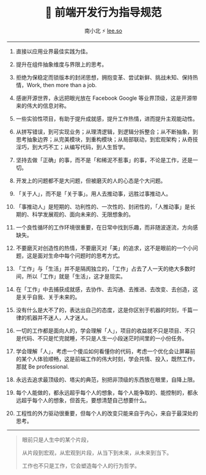 <div align="center">

<h1>🦋 前端开发行为指导规范</h1>

南小北 ⚡️ [lee.so](https://lee.so/)

</div>

---

1. 直接以应用业界最佳实践为佳。

2. 提升在组件抽象维度与界限上的思考。

3. 拒绝为保稳定而锁版本的封闭思想，拥抱变革、尝试新鲜、挑战未知、保持热情，Work, then more than a job.

4. 感谢开源世界，永远把眼光放在 Facebook Google 等业界顶级，这是开源带来的伟大的信息对称。

5. 一些实验性项目，有助于提升成就感，提升工作热情，进而提升主观能动性。

6. 从拼写错误，到可实现业务；从理清逻辑，到逻辑分拆整合；从不断抽象，到思考抽象边界；从完美模块，到重构模块；从局部联动，到宏观架构；从奇技淫巧，到大巧不工；从编写代码，到人生哲学。

7. 坚持去做「正确」的事，而不是「和稀泥不惹事」的事，不论是工作，还是一切。

8. 开发上的问题都不是大问题，但被磨灭的人的心态是个大问题。

9. 「关于人」，而不是「关于事」。用人去推动事，远胜过事推动人。

10. 「事推动人」是短期的、功利性的、一次性的、封闭性的，「人推动事」是长期的、科学发展观的、面向未来的、无限想象的。

11. 一个良性循环的工作环境很重要，在日常中找到乐趣，而非随波逐流，方向感缺失。

12. 不要磨灭对创造性的热情，不要磨灭对「美」的追求，这不是眼前的一个小问题，这是面对生命中每个问题时的思考方式。

13. 「工作」与「生活」并不是隔阂独立的，「工作」占去了人一天的绝大多数时间，所以「工作」就是「生活」，这才是现实。

14. 在「工作」中去捕获成就感，去协作、去沟通、去推进、去改变、去创造，这是关乎自我、关于未来的。

15. 没有什么是大不了的，表达出自己的态度，这是你区别于机器的时刻，千篇一律的机器并不迷人，人才迷人。

16. 一切的工作都是面向人的，学会理解「人」，项目的收益就不只是项目、不只是代码、不只是忙完就睡，不只是人生一小段迷茫时间里的一小份任务。

17. 学会理解「人」，考虑一个傻瓜如何看懂你的代码，考虑一个优化会让屏幕前的某个人体验顺畅，这是前端工作的伟大时刻，学会共情、投入，既然工作，那就 Be professional.

18. 永远去追求最顶级的、塔尖的典范，别把非顶级的东西放在眼里，自降上限。

19. 每个人能做的，都永远超乎每个人的想象，每个人能争取的、能控制的，都永远超乎每个人的想象，但首先，要想清楚自己想要什么。

20. 工程性的外力驱动很重要，但每个人的改变只能来自于内心，来自于最深处的思考。

---

> 眼前只是人生中的某个片段，
>
> 从片段到宏观，从宏观到片段，从当下到未来，从未来到当下。
>
> 工作也不只是工作，它会塑造每个人的行为哲学。

